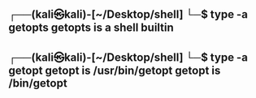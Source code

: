 ┌──(kali㉿kali)-[~/Desktop/shell]
└─$ type -a getopts
getopts is a shell builtin
--------------------------

┌──(kali㉿kali)-[~/Desktop/shell]
└─$ type -a getopt 
getopt is /usr/bin/getopt
getopt is /bin/getopt
-----------------------------
